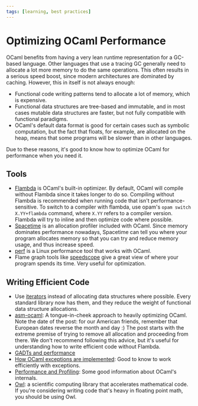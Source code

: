 ```yaml
---
tags: [learning, best practices]
---
```

# Optimizing OCaml Performance

OCaml benefits from having a very lean runtime representation for a GC-based language.
Other languages that use a tracing GC generally need to allocate a lot more memory to
do the same operations.
This often results in a serious speed boost, since modern architectures are dominated by caching.
However, this in itself is not always enough:

* Functional code writing patterns tend to allocate a lot of memory, which is expensive.
* Functional data structures are tree-based and immutable, and in most cases mutable data
structures are faster, but not fully compatible with functional paradigms.
* OCaml's default data format is good for certain cases such as symbolic computation,
but the fact that floats, for example, are allocated on the heap, means that some programs will be slower
than in other languages.

Due to these reasons, it's good to know how to optimize OCaml for performance when you need it.

## Tools

* [Flambda](https://caml.inria.fr/pub/docs/manual-ocaml/flambda.html)
is OCaml's built-in optimizer.
By default, OCaml will compile without Flambda since it takes longer to do so.
Compiling without Flambda is recommended when running code that isn't performance-sensitive.
To switch to a compiler with flambda, use opam's `opam switch X.YY+flambda` command,
where `X.YY` refers to a compiler version.
Flambda will try to inline and then optimize code where possible.
* [Spacetime](https://caml.inria.fr/pub/docs/manual-ocaml/libref/Spacetime.html)
is an allocation profiler included with OCaml.
Since memory dominates performance nowadays, Spacetime can tell you where your program allocates
memory so that you can try and reduce memory usage, and thus increase speed.
* [perf](https://en.wikipedia.org/wiki/Perf_(Linux))
is a Linux performance tool that works with OCaml.
* Flame graph tools like [speedscope](https://github.com/jlfwong/speedscope) give a great view of
where your program spends its time.
Very useful for optimization.

## Writing Efficient Code

* Use [iterators](iterators.md) instead of allocating data structures where possible.
Every standard library now has them, and they reduce the weight of functional data structure allocations.
* [asm-ocaml](https://www.ocamlpro.com/2016/04/01/asm-ocaml/): A tongue-in-cheek approach to heavily optimizing OCaml.
Note the date of the post: for our American friends, remember that European dates reverse the month and day :)
The post starts with the extreme premise of trying to remove all allocation and proceeding from there.
We don't recommend following this advice, but it's useful for understanding how to write efficient code without Flambda.
* [GADTs and performance](https://blog.janestreet.com/why-gadts-matter-for-performance/)
* [How OCaml exceptions are implemented](https://stackoverflow.com/questions/8564025/ocaml-internals-exceptions):
Good to know to work efficiently with exceptions.
* [Performance and Profiling](https://ocaml.org/learn/tutorials/performance_and_profiling.html):
Some good information about OCaml's internals.
* [Owl](https://github.com/owlbarn/owl):
a scientific computing library that accelerates mathematical code.
If you're considering writing code that's heavy in floating point math,
you should be using Owl.
